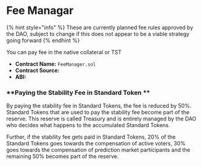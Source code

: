 # Fee Managar

{% hint style="info" %}
These are currently planned fee rules approved by the DAO, subject to change if this does not appear to be a viable strategy going forward
{% endhint %}

You can pay fee in the native collateral or TST

* **Contract Name:** `FeeManager.sol`
* **Contract Source:**&#x20;
* **ABI:**

### **Paying the Stability Fee in Standard Token  **

By paying the stability fee in Standard Tokens, the fee is reduced by 50%. Standard Tokens that are used to pay the stability fee become part of the reserve. This reserve is called Treasury and is entirely managed by the DAO who decides what happens to the accumulated Standard Tokens.

Further, if the stability fee gets paid in Standard Tokens, 20% of the Standard Tokens goes towards the compensation of active voters, 30% goes towards the compensation of prediction market participants and the remaining 50% becomes part of the reserve.



